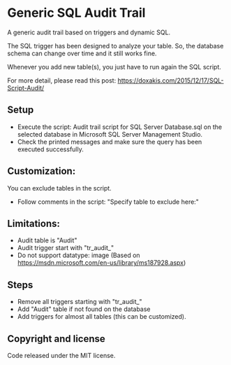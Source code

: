 # Generic SQL Audit Trail
A generic audit trail based on triggers and dynamic SQL.

The SQL trigger has been designed to analyze your table. So, the database schema can change over time and it still works fine.

Whenever you add new table(s), you just have to run again the SQL script.

For more detail, please read this post: https://doxakis.com/2015/12/17/SQL-Script-Audit/

## Setup
- Execute the script: Audit trail script for SQL Server Database.sql on the selected database in Microsoft SQL Server Management Studio.
- Check the printed messages and make sure the query has been executed successfully.

## Customization:
You can exclude tables in the script.
- Follow comments in the script: "Specify table to exclude here:"

## Limitations:
- Audit table is "Audit"
- Audit trigger start with "tr_audit_"
- Do not support datatype: image (Based on https://msdn.microsoft.com/en-us/library/ms187928.aspx)

## Steps
- Remove all triggers starting with "tr_audit_"
- Add "Audit" table if not found on the database
- Add triggers for almost all tables (this can be customized).

## Copyright and license
Code released under the MIT license.

